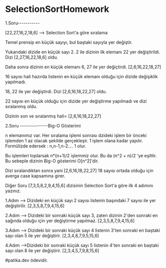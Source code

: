 # SelectionSortHomework
1.Soru-----------

[22,27,16,2,18,6] -->  Selection Sort'a göre sıralama

Temel prensip en küçük sayıyı, bul baştaki sayıyla yer değiştir.

Yukarıdaki dizide en küçük sayı 2. 2 ile dizinin ilk elemanı 22 yer değiştirildi. Dizi [2,27,16,22,18,6] oldu.

Daha sonra dizinin en küçük elemanı 6, 27 ile yer değiçtirdi. [2,6,16,22,18,27]

16 sayısı hali hazırda listenin en küçük elemanı olduğu için dizide değişiklik yapılmadı.

18, 22 ile yer değiştirdi. Dizi [2,6,16,18,22,27] oldu.

22 sayısı en küçük olduğu için dizide yer değiştirme yapılmadı ve dizi sıralanmış oldu.

Dizinin son ve sıralanmış hali=  [2,6,16,18,22,27] 

2.Soru --------------Big-O Gösterimi

n elemanımız var. Her sıralama işlemi sonrası dzideki işlem bir önceki işlemden 1 az olacak şekilde gerçekleşir. 1 işlem olana kadar yapılır. Formülizde edersek : n,n-1,n-2.... 1 olur.

Bu işlemleri toplarsak n*(n+1)/2 işlemmiz olur. Bu da (n^2 + n)/2 'ye eşittir. Bu sebeple dizinin Big-O gösterimi O[n^2]'dir.

Dizi sıralandıktan sonra yani [2,6,16,18,22,27] 18 sayısı ortada olduğu için averga case kapsamına girer.





Diğer Soru [7,3,5,8,2,9,4,15,6] dizisinin Selection Sort'a göre ilk 4 adımını yazınız.

1.Adım 
--> Dizideki en küçük sayı 2 sayısı listenin başındaki 7 sayısı ile yer değiştirilir. [2,3,5,8,7,9,4,15,6]
 
2.Adım
--> Dizideki bir sonraki küçük sayı 3, zaten dizinin 2'den sonraki en sağında olduğu için yer değiştirme yapılmaz. [2,3,5,8,7,9,4,15,6]

3.Adım
--> Dizideki bir sonraki küçük sayı 4 listenin 3'ten sonraki en baştaki sayı olan 5 ile yer değiştirir. [2,3,4,8,7,9,5,15,6] 

4.Adım
-->Dizideki bir sonraki küçük sayı 5 listenin 4'ten sonraki en baştaki sayı olan 8 ile yer değiştirir. [2,3,4,5,7,9,8,15,6] 


#patika.dev ödevidir.



